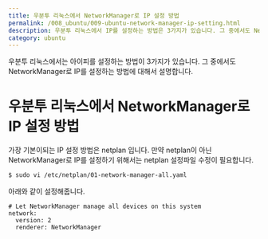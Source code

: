 ```yaml
---
title: 우분투 리눅스에서 NetworkManager로 IP 설정 방법
permalink: /008_ubuntu/009-ubuntu-network-manager-ip-setting.html
description: 우분투 리눅스에서 IP를 설정하는 방법은 3가지가 있습니다. 그 중에서도 NetworkManager로 IP를 설정하는 방법에 대해서 설명합니다.
category: ubuntu
---
```



우분투 리눅스에서는 아이피를 설정하는 방법이 3가지가 있습니다. 
그 중에서도 NetworkManager로 IP를 설정하는 방법에 대해서 설명합니다. 


우분투 리눅스에서 NetworkManager로 IP 설정 방법
===


가장 기본이되는 IP 설정 방법은 netplan 입니다. 
만약 netplan이 아닌 NetworkManager로 IP를 설정하기 위해서는
netplan 설정파일 수정이 필요합니다.


```bash
$ sudo vi /etc/netplan/01-network-manager-all.yaml
```


아래와 같이 설정해줍니다.


```
# Let NetworkManager manage all devices on this system
network:
  version: 2
  renderer: NetworkManager
```
